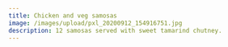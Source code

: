 ```yaml
---
title: Chicken and veg samosas
image: /images/upload/pxl_20200912_154916751.jpg
description: 12 samosas served with sweet tamarind chutney.
---
```

